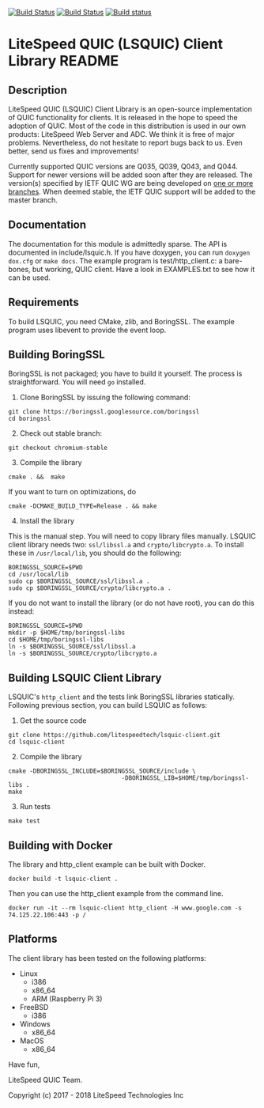 [![Build Status](https://travis-ci.org/litespeedtech/lsquic-client.svg?branch=master)](https://travis-ci.org/litespeedtech/lsquic-client)
[![Build Status](https://api.cirrus-ci.com/github/litespeedtech/lsquic-client.svg)](https://cirrus-ci.com/github/litespeedtech/lsquic-client)
[![Build status](https://ci.appveyor.com/api/projects/status/kei9649t9leoqicr?svg=true)](https://ci.appveyor.com/project/litespeedtech/lsquic-client)

LiteSpeed QUIC (LSQUIC) Client Library README
=============================================

Description
-----------

LiteSpeed QUIC (LSQUIC) Client Library is an open-source implementation
of QUIC functionality for clients.  It is released in the hope to speed
the adoption of QUIC.  Most of the code in this distribution is used in
our own products: LiteSpeed Web Server and ADC.  We think it is free of
major problems.  Nevertheless, do not hesitate to report bugs back to us.
Even better, send us fixes and improvements!

Currently supported QUIC versions are Q035, Q039, Q043, and Q044.  Support
for newer versions will be added soon after they are released.  The
version(s) specified by IETF QUIC WG are being developed on
[one or more branches](https://github.com/litespeedtech/lsquic-client/branches).
When deemed stable, the IETF QUIC support will be added to the master branch.

Documentation
-------------

The documentation for this module is admittedly sparse.  The API is
documented in include/lsquic.h.  If you have doxygen, you can run
`doxygen dox.cfg` or `make docs`.  The example program is
test/http_client.c: a bare-bones, but working, QUIC client.  Have a look
in EXAMPLES.txt to see how it can be used.

Requirements
------------

To build LSQUIC, you need CMake, zlib, and BoringSSL.  The example program
uses libevent to provide the event loop.

Building BoringSSL
------------------

BoringSSL is not packaged; you have to build it yourself.  The process is
straightforward.  You will need `go` installed.

1. Clone BoringSSL by issuing the following command:

```
git clone https://boringssl.googlesource.com/boringssl
cd boringssl
```

2. Check out stable branch:

```
git checkout chromium-stable
```

3. Compile the library

```
cmake . &&  make
```

If you want to turn on optimizations, do

```
cmake -DCMAKE_BUILD_TYPE=Release . && make
```

4. Install the library

This is the manual step.  You will need to copy library files manually.
LSQUIC client library needs two: `ssl/libssl.a` and `crypto/libcrypto.a`.
To install these in `/usr/local/lib`, you should do the following:

```
BORINGSSL_SOURCE=$PWD
cd /usr/local/lib
sudo cp $BORINGSSL_SOURCE/ssl/libssl.a .
sudo cp $BORINGSSL_SOURCE/crypto/libcrypto.a .
```

If you do not want to install the library (or do not have root), you
can do this instead:

```
BORINGSSL_SOURCE=$PWD
mkdir -p $HOME/tmp/boringssl-libs
cd $HOME/tmp/boringssl-libs
ln -s $BORINGSSL_SOURCE/ssl/libssl.a
ln -s $BORINGSSL_SOURCE/crypto/libcrypto.a
```

Building LSQUIC Client Library
------------------------------

LSQUIC's `http_client` and the tests link BoringSSL libraries statically.
Following previous section, you can build LSQUIC as follows:

1. Get the source code

```
git clone https://github.com/litespeedtech/lsquic-client.git
cd lsquic-client
```

2. Compile the library


```
cmake -DBORINGSSL_INCLUDE=$BORINGSSL_SOURCE/include \
                                -DBORINGSSL_LIB=$HOME/tmp/boringssl-libs .
make
```

3. Run tests

```
make test
```

Building with Docker
---------
The library and http_client example can be built with Docker.
```
docker build -t lsquic-client .
```

Then you can use the http_client example from the command line.
```
docker run -it --rm lsquic-client http_client -H www.google.com -s 74.125.22.106:443 -p /
```

Platforms
---------

The client library has been tested on the following platforms:
- Linux
  - i386
  - x86_64
  - ARM (Raspberry Pi 3)
- FreeBSD
  - i386
- Windows
  - x86_64
- MacOS
  - x86_64

Have fun,

LiteSpeed QUIC Team.

Copyright (c) 2017 - 2018 LiteSpeed Technologies Inc
